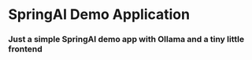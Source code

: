 
# SpringAI Demo Application

### Just a simple SpringAI demo app with Ollama and a tiny little frontend